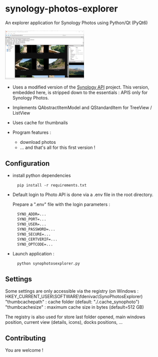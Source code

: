 # synology-photos-explorer

An explorer application for Synology Photos using Python/Qt (PyQt6)
<br>
<br>
<img src="medias/synophotosexplorer-1.jpg" alt="Image Sample" width="50%"/>
<br>


- Uses a modified version of the [Synology API](https://github.com/N4S4/synology-api) project. This version, embedded here, is stripped down to the essentials : APIS only for Synology Photos.

- Implements QAbstractItemModel and QStandardItem for TreeView / ListView

- Uses cache for thumbnails

- Program features :
  - download photos
  - ... and that's all for this first version !



## Configuration

- install python dependencies

        pip install -r requirements.txt


- Default login to Photo API is done via a .env file in the root directory.

  Prepare a ".env" file with the login parameters :

        SYNO_ADDR=...
        SYNO_PORT=...
        SYNO_USER=...
        SYNO_PASSWORD=...
        SYNO_SECURE=...
        SYNO_CERTVERIF=...
        SYNO_OPTCODE=...

- Launch application :

        python synophotosexplorer.py

## Settings

Some settings are only accessible via the registry (on Windows : HKEY_CURRENT_USER\SOFTWARE\fdenivac\SynoPhotosExplorer)
  "thumbcachepath" : cache folder (default: "./.cache_synophoto")
  "thumbcachesize" : maximum cache size in bytes (default=512 GB)

The registry is also used for store last folder opened, main windows position, current view (details, icons), docks positions, ...


## Contributing
You are welcome !